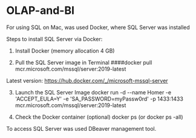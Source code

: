 # OLAP-and-BI

For using SQL on Mac, was used Docker, where SQL Server was installed

Steps to install SQL Server via Docker:

1. Install Docker (memory allocation 4 GB)

2. Pull the SQL Server image in Terminal
  ####docker pull mcr.microsoft.com/mssql/server:2019-latest
  
  Latest version:
  https://hub.docker.com/_/microsoft-mssql-server

3. Launch the SQL Server Image 
  docker run -d --name Homer -e 'ACCEPT_EULA=Y' -e 'SA_PASSWORD=myPassw0rd' -p 1433:1433 mcr.microsoft.com/mssql/server:2019-latest

4. Check the Docker container (optional)
   docker ps (or docker ps -all)
   
To access SQL Server was used DBeaver management tool.

